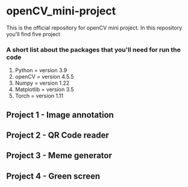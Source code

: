# openCV_mini-project
 This is the official repository for openCV mini project. In this repository you'll find five project
 
### A short list about the packages that you'll need for run the code
1. Python = version 3.9
2. openCV = version 4.5.5
3. Numpy = version 1.22
4. Matplotlib = version 3.5
5. Torch = version 1.11

## Project 1 - Image annotation


## Project 2 - QR Code reader


## Project 3 - Meme generator


## Project 4 - Green screen

 

